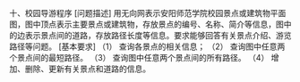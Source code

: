 十、校园导游程序 
[问题描述]
用无向网表示安阳师范学院校园景点或建筑物平面图，图中顶点表示主要景点或建筑物，存放景点的编号、名称、简介等信息，图中的边表示景点间的道路，存放路径长度等信息。要求能够回答有关景点介绍、游览路径等问题。
[基本要求]
（1） 查询各景点的相关信息；
（2） 查询图中任意两个景点间的最短路径。
（3） 查询图中任意两个景点间的所有路径。
（4） 增加、删除、更新有关景点和道路的信息。
